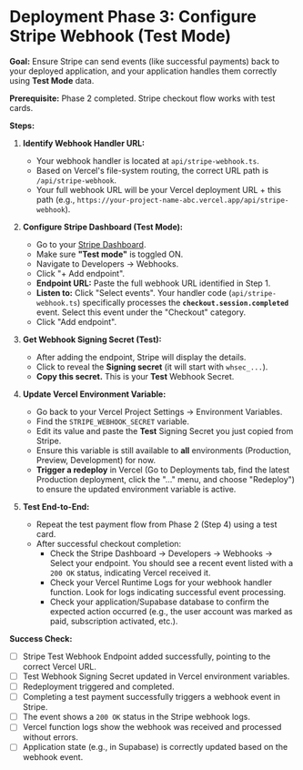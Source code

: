 # Deployment Phase 3: Configure Stripe Webhook (Test Mode)

**Goal:** Ensure Stripe can send events (like successful payments) back to your deployed application, and your application handles them correctly using **Test Mode** data.

**Prerequisite:** Phase 2 completed. Stripe checkout flow works with test cards.

**Steps:**

1.  **Identify Webhook Handler URL:**
    *   Your webhook handler is located at `api/stripe-webhook.ts`.
    *   Based on Vercel's file-system routing, the correct URL path is `/api/stripe-webhook`.
    *   Your full webhook URL will be your Vercel deployment URL + this path (e.g., `https://your-project-name-abc.vercel.app/api/stripe-webhook`).

2.  **Configure Stripe Dashboard (Test Mode):**
    *   Go to your [Stripe Dashboard](https://dashboard.stripe.com/).
    *   Make sure **"Test mode"** is toggled ON.
    *   Navigate to Developers -> Webhooks.
    *   Click "+ Add endpoint".
    *   **Endpoint URL:** Paste the full webhook URL identified in Step 1.
    *   **Listen to:** Click "Select events". Your handler code (`api/stripe-webhook.ts`) specifically processes the **`checkout.session.completed`** event. Select this event under the "Checkout" category.
    *   Click "Add endpoint".

3.  **Get Webhook Signing Secret (Test):**
    *   After adding the endpoint, Stripe will display the details.
    *   Click to reveal the **Signing secret** (it will start with `whsec_...`).
    *   **Copy this secret.** This is your **Test** Webhook Secret.

4.  **Update Vercel Environment Variable:**
    *   Go back to your Vercel Project Settings -> Environment Variables.
    *   Find the `STRIPE_WEBHOOK_SECRET` variable.
    *   Edit its value and paste the **Test** Signing Secret you just copied from Stripe.
    *   Ensure this variable is still available to **all** environments (Production, Preview, Development) for now.
    *   **Trigger a redeploy** in Vercel (Go to Deployments tab, find the latest Production deployment, click the "..." menu, and choose "Redeploy") to ensure the updated environment variable is active.

5.  **Test End-to-End:**
    *   Repeat the test payment flow from Phase 2 (Step 4) using a test card.
    *   After successful checkout completion:
        *   Check the Stripe Dashboard -> Developers -> Webhooks -> Select your endpoint. You should see a recent event listed with a `200 OK` status, indicating Vercel received it.
        *   Check your Vercel Runtime Logs for your webhook handler function. Look for logs indicating successful event processing.
        *   Check your application/Supabase database to confirm the expected action occurred (e.g., the user account was marked as paid, subscription activated, etc.).

**Success Check:**

*   [ ] Stripe Test Webhook Endpoint added successfully, pointing to the correct Vercel URL.
*   [ ] Test Webhook Signing Secret updated in Vercel environment variables.
*   [ ] Redeployment triggered and completed.
*   [ ] Completing a test payment successfully triggers a webhook event in Stripe.
*   [ ] The event shows a `200 OK` status in the Stripe webhook logs.
*   [ ] Vercel function logs show the webhook was received and processed without errors.
*   [ ] Application state (e.g., in Supabase) is correctly updated based on the webhook event. 